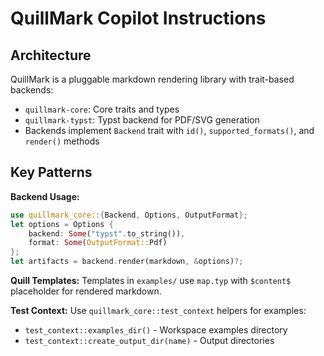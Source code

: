 # QuillMark Copilot Instructions

## Architecture
QuillMark is a pluggable markdown rendering library with trait-based backends:
- `quillmark-core`: Core traits and types  
- `quillmark-typst`: Typst backend for PDF/SVG generation
- Backends implement `Backend` trait with `id()`, `supported_formats()`, and `render()` methods

## Key Patterns

**Backend Usage:**
```rust
use quillmark_core::{Backend, Options, OutputFormat};
let options = Options { 
    backend: Some("typst".to_string()), 
    format: Some(OutputFormat::Pdf) 
};
let artifacts = backend.render(markdown, &options)?;
```

**Quill Templates:**
Templates in `examples/` use `map.typ` with `$content$` placeholder for rendered markdown.

**Test Context:**
Use `quillmark_core::test_context` helpers for examples:
- `test_context::examples_dir()` - Workspace examples directory
- `test_context::create_output_dir(name)` - Output directories